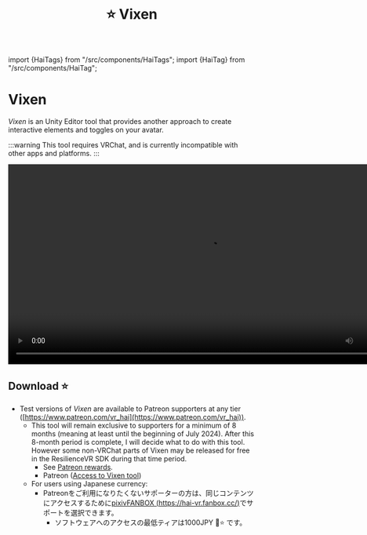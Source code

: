 ﻿---
title: ⭐ Vixen
---
import {HaiTags} from "/src/components/HaiTags";
import {HaiTag} from "/src/components/HaiTag";

# Vixen

<HaiTags>
<HaiTag requiresVRChat={true} />
</HaiTags>

*Vixen* is an Unity Editor tool that provides another approach to create interactive elements and toggles on your avatar.

:::warning
This tool requires VRChat, and is currently incompatible with other apps and platforms.
:::

<video controls width="816">
    <source src={'https://downscale.srv.hai-vr.dev/assets/docs/2023-10-20_17-11-26_ShareX.mp4' ?? require('./img/2023-10-20_17-11-26_ShareX.mp4').default}/>
</video>

## Download ⭐

- Test versions of *Vixen* are available to Patreon supporters at any tier ([https://www.patreon.com/vr_hai](https://www.patreon.com/vr_hai)).
  - This tool will remain exclusive to supporters for a minimum of 8 months (meaning at least until the beginning of July 2024). After this 8-month period is complete, I will decide what to do with this tool. However some non-VRChat parts of Vixen may be released for free in the ResilienceVR SDK during that time period.
    - See [Patreon rewards](../other/patreon).
    - Patreon ([Access to Vixen tool](https://www.patreon.com/posts/91359532))
  - For users using Japanese currency:
    - Patreonをご利用になりたくないサポーターの方は、同じコンテンツにアクセスするために[pixivFANBOX (https://hai-vr.fanbox.cc/)](https://hai-vr.fanbox.cc/)でサポートを選択できます。
      - ソフトウェアへのアクセスの最低ティアは1000JPY 🌙⭐ です。
